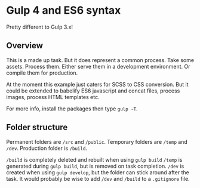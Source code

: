 # Gulp 4 and ES6 syntax

Pretty different to Gulp 3.x!

## Overview

This is a made up task. But it does represent a common process. Take some assets. Process them. Either serve them in a development environment. Or compile them for production.

At the moment this example just caters for SCSS to CSS conversion. But it could be extended to babelify ES6 javascript and concat files, process images, process HTML templates etc.

For more info, install the packages then type `gulp -T`.

## Folder structure

Permanent folders are `/src` and `/public`.
Temporary folders are `/temp` and `/dev`.
Production folder is `/build`.

`/build` is completely deleted and rebuilt when using `gulp build`
`/temp` is generated during `gulp build`, but is removed on task completion.
`/dev` is created when using `gulp develop`, but the folder can stick around after the task. It would probably be wise to add `/dev` and `/build` to a `.gitignore` file.